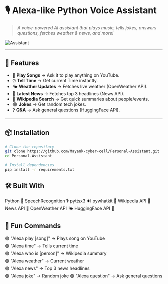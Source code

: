 

# 🎙️ Alexa-like Python Voice Assistant

> _A voice-powered AI assistant that plays music, tells jokes, answers questions, fetches weather & news, and more!_  

![Assistant](https://media.giphy.com/media/v1.Y2lkPTc5MGI3NjExbDZyMTk0eHBmZWVueXk1Z2lxdWd3MTIyYzYxcWcyZnFmcGIyd2YxdiZlcD12MV9naWZzX3NlYXJjaCZjdD1n/tczJoRU7XwBS8/giphy.gif)

---

## 🚀 Features

- 🎵 **Play Songs** → Ask it to play anything on YouTube.
- ⏰ **Tell Time** → Get current Time instantly.  
- 🌤️ **Weather Updates** → Fetches live weather (OpenWeather API).  
- 📰 **Latest News** → Fetches top 3 headlines (News API).  
- 📖 **Wikipedia Search** → Get quick summaries about people/events.  
- 😂 **Jokes** → Get random tech jokes.  
- ❓ **Q&A** → Ask general questions (HuggingFace API).  

---

## 📦 Installation

```bash
# Clone the repository
git clone https://github.com/Mayank-cyber-cell/Personal-Assistant.git
cd Personal-Assistant

# Install dependencies
pip install -r requirements.txt
```
## 🛠️ Built With

Python
 🐍
SpeechRecognition
 🎙️
pyttsx3
 🔊
pywhatkit
 🎵
Wikipedia API
 📖
News API
 📰
OpenWeather API
 🌤️
HuggingFace API
 🤗

## 🤖 Fun Commands
🟢 "Alexa play [song]" → Plays song on YouTube  
🟢 "Alexa time" → Tells current time  
🟢 "Alexa who is [person]" → Wikipedia summary  
🟢 "Alexa weather" → Current weather  
🟢 "Alexa news" → Top 3 news headlines  
🟢 "Alexa joke" → Random joke
🟢 "Alexa question" → Ask general questions  

